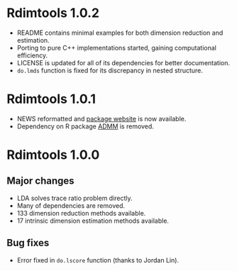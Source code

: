 # Rdimtools 1.0.2

* README contains minimal examples for both dimension reduction and estimation.
* Porting to pure C++ implementations started, gaining computational efficiency. 
* LICENSE is updated for all of its dependencies for better documentation.
* `do.lmds` function is fixed for its discrepancy in nested structure.


# Rdimtools 1.0.1

* NEWS reformatted and [package website](https://kyoustat.com/Rdimtools) is now available.
* Dependency on R package [ADMM](https://CRAN.R-project.org/package=ADMM) is removed.


# Rdimtools 1.0.0

## Major changes
* LDA solves trace ratio problem directly.
* Many of dependencies are removed.
* 133 dimension reduction methods available.
* 17 intrinsic dimension estimation methods available.

## Bug fixes
* Error fixed in `do.lscore` function (thanks to Jordan Lin).

